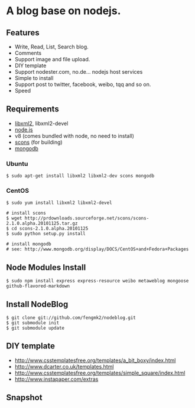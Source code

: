 # A blog base on nodejs.

## Features

 * Write, Read, List, Search blog.
 * Comments
 * Support image and file upload.
 * DIY template
 * Support nodester.com, no.de... nodejs host services
 * Simple to install
 * Support post to twitter, facebook, weibo, tqq and so on.
 * Speed

## Requirements

 * [libxml2](http://www.xmlsoft.org/), libxml2-devel
 * [node.js](http://nodejs.org/)
 * v8 (comes bundled with node, no need to install)
 * [scons](http://www.scons.org/) (for building)
 * [mongodb](http://www.mongodb.org/)

### Ubuntu
    
    $ sudo apt-get install libxml2 libxml2-dev scons mongodb

### CentOS

    $ sudo yum install libxml2 libxml2-devel 
    
    # install scons
    $ wget http://prdownloads.sourceforge.net/scons/scons-2.1.0.alpha.20101125.tar.gz
    $ cd scons-2.1.0.alpha.20101125
    $ sudo python setup.py install
    
    # install mongodb
    # see: http://www.mongodb.org/display/DOCS/CentOS+and+Fedora+Packages

## Node Modules Install

    $ sudo npm install express express-resource weibo metaweblog mongoose github-flavored-markdown

## Install NodeBlog
    
    $ git clone git://github.com/fengmk2/nodeblog.git
    $ git submodule init
    $ git submodule update

## DIY template 

 * http://www.csstemplatesfree.org/templates/a_bit_boxy/index.html
 * http://www.dcarter.co.uk/templates.html
 * http://www.csstemplatesfree.org/templates/simple_square/index.html
 * http://www.instapaper.com/extras

## Snapshot

 
